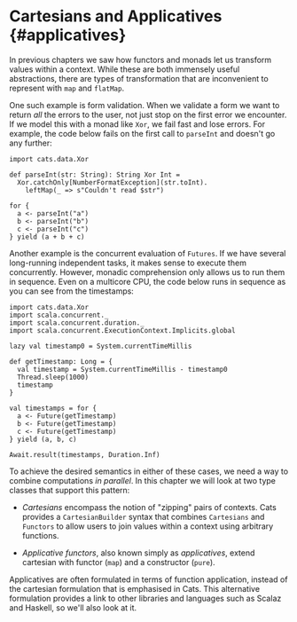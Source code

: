 # Cartesians and Applicatives {#applicatives}

In previous chapters we saw how functors and monads let us transform values within a context.
While these are both immensely useful abstractions,
there are types of transformation
that are inconvenient to represent with `map` and `flatMap`.

One such example is form validation.
When we validate a form we want to return *all* the errors to the user,
not just stop on the first error we encounter.
If we model this with a monad like `Xor`, we fail fast and lose errors.
For example, the code below fails on the first call to `parseInt`
and doesn't go any further:

```tut:book
import cats.data.Xor

def parseInt(str: String): String Xor Int =
  Xor.catchOnly[NumberFormatException](str.toInt).
    leftMap(_ => s"Couldn't read $str")

for {
  a <- parseInt("a")
  b <- parseInt("b")
  c <- parseInt("c")
} yield (a + b + c)
```

Another example is the concurrent evaluation of `Futures`.
If we have several long-running independent tasks,
it makes sense to execute them concurrently.
However, monadic comprehension only allows us to run them in sequence.
Even on a multicore CPU,
the code below runs in sequence as you can see from the timestamps:

```tut:book
import cats.data.Xor
import scala.concurrent._
import scala.concurrent.duration._
import scala.concurrent.ExecutionContext.Implicits.global

lazy val timestamp0 = System.currentTimeMillis

def getTimestamp: Long = {
  val timestamp = System.currentTimeMillis - timestamp0
  Thread.sleep(1000)
  timestamp
}

val timestamps = for {
  a <- Future(getTimestamp)
  b <- Future(getTimestamp)
  c <- Future(getTimestamp)
} yield (a, b, c)

Await.result(timestamps, Duration.Inf)
```

To achieve the desired semantics in either of these cases,
we need a way to combine computations *in parallel*.
In this chapter we will look at two type classes that support this pattern:

- *Cartesians* encompass the notion of "zipping" pairs of contexts.
  Cats provides a `CartesianBuilder` syntax that
  combines `Cartesians` and `Functors` to allow users
  to join values within a context using arbitrary functions.

- *Applicative functors*, also known simply as *applicatives*,
  extend cartesian with functor (`map`)
  and a constructor (`pure`).

Applicatives are often formulated in terms of function application,
instead of the cartesian formulation that is emphasised in Cats.
This alternative formulation provides a link
to other libraries and languages such as Scalaz and Haskell,
so we'll also look at it.
